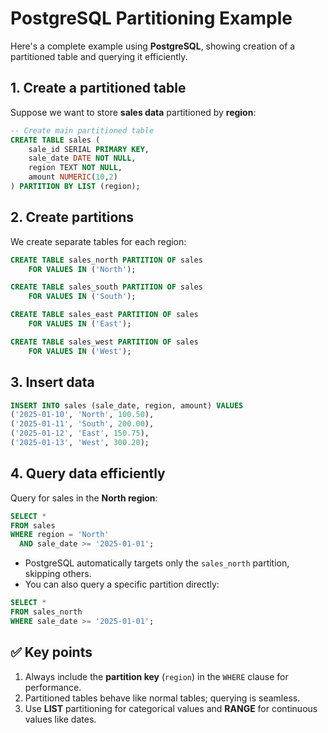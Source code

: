 # PostgreSQL Partitioning Example

Here's a complete example using **PostgreSQL**, showing creation of a partitioned table and querying it efficiently.

## **1. Create a partitioned table**

Suppose we want to store **sales data** partitioned by **region**:

```sql
-- Create main partitioned table
CREATE TABLE sales (
    sale_id SERIAL PRIMARY KEY,
    sale_date DATE NOT NULL,
    region TEXT NOT NULL,
    amount NUMERIC(10,2)
) PARTITION BY LIST (region);
```

## **2. Create partitions**

We create separate tables for each region:

```sql
CREATE TABLE sales_north PARTITION OF sales
    FOR VALUES IN ('North');

CREATE TABLE sales_south PARTITION OF sales
    FOR VALUES IN ('South');

CREATE TABLE sales_east PARTITION OF sales
    FOR VALUES IN ('East');

CREATE TABLE sales_west PARTITION OF sales
    FOR VALUES IN ('West');
```

## **3. Insert data**

```sql
INSERT INTO sales (sale_date, region, amount) VALUES
('2025-01-10', 'North', 100.50),
('2025-01-11', 'South', 200.00),
('2025-01-12', 'East', 150.75),
('2025-01-13', 'West', 300.20);
```

## **4. Query data efficiently**

Query for sales in the **North region**:

```sql
SELECT *
FROM sales
WHERE region = 'North'
  AND sale_date >= '2025-01-01';
```

* PostgreSQL automatically targets only the `sales_north` partition, skipping others.
* You can also query a specific partition directly:

```sql
SELECT *
FROM sales_north
WHERE sale_date >= '2025-01-01';
```

## ✅ **Key points**

1. Always include the **partition key** (`region`) in the `WHERE` clause for performance.
2. Partitioned tables behave like normal tables; querying is seamless.
3. Use **LIST** partitioning for categorical values and **RANGE** for continuous values like dates.